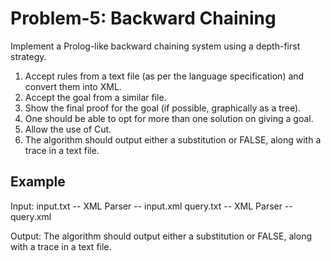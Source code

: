 # Problem-5: Backward Chaining

Implement a Prolog-like backward chaining system using a depth-first strategy.

1. Accept rules from a text file (as per the language specification) and convert them
   into XML.
2. Accept the goal from a similar file.
3. Show the final proof for the goal (if possible, graphically as a tree).
4. One should be able to opt for more than one solution on giving a goal.
5. Allow the use of Cut.
6. The algorithm should output either a substitution or FALSE, along with a trace in
   a text file.

## Example

Input:
input.txt -- XML Parser -- input.xml
query.txt -- XML Parser -- query.xml

Output:
The algorithm should output either a substitution or FALSE,
along with a trace in a text file.
